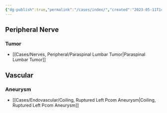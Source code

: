 ```yaml
---
{"dg-publish":true,"permalink":"/cases/index/","created":"2023-05-11T14:23:01.282-05:00","updated":"2023-05-11T22:06:19.326-05:00"}
---
```



## Peripheral Nerve

### Tumor

- [[Cases/Nerves, Peripheral/Paraspinal Lumbar Tumor\|Paraspinal Lumbar Tumor]]

## Vascular

### Aneurysm

- [[Cases/Endovascular/Coiling, Ruptured Left Pcom Aneurysm\|Coiling, Ruptured Left Pcom Aneurysm]]